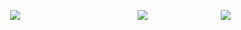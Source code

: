 ⠀⠀⠀⠀⠀⠀⠀⠀⠀⠀⠀![](https://64.media.tumblr.com/65ad24a26bc390ffb112eef2e9258ef9/2f692420ece9ceb5-c0/s2048x3072/d37e9229be6550c2bd11deb8a0c4be8b70b9f4a8.pnj)
⠀⠀⠀⠀⠀⠀⠀⠀⠀⠀⠀⠀⠀⠀⠀⠀⠀⠀![](https://s3.getstickerpack.com/storage/uploads/sticker-pack/genshin-impact-nilou/tray_large.png?4d5298f4b254b36c673e13c39a7713c2)
⠀⠀⠀⠀⠀⠀⠀⠀⠀⠀⠀![](https://64.media.tumblr.com/7d263d16925b18f86363ac9a484958f6/2f692420ece9ceb5-2a/s2048x3072/3bffee31e7b976139be80fb490982d3d1f0d5a07.pnj)
